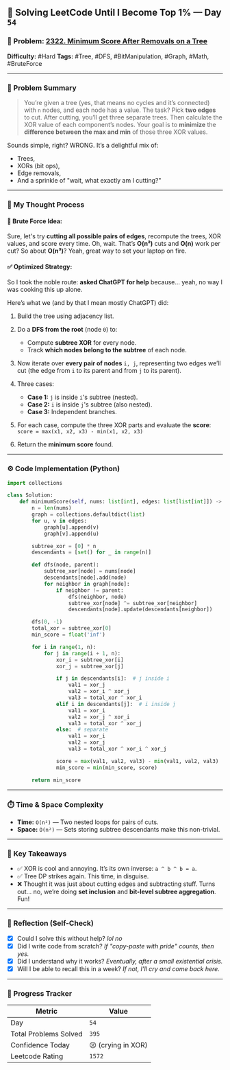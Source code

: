 ## 🧠 Solving LeetCode Until I Become Top 1% — Day `54`

### 🔹 Problem: [2322. Minimum Score After Removals on a Tree](https://leetcode.com/problems/minimum-score-after-removals-on-a-tree/)

**Difficulty:** #Hard
**Tags:** #Tree, #DFS, #BitManipulation, #Graph, #Math, #BruteForce

---

### 📝 Problem Summary

> You’re given a tree (yes, that means no cycles and it’s connected) with `n` nodes, and each node has a value. The task? Pick **two edges** to cut. After cutting, you’ll get three separate trees.
> Then calculate the XOR value of each component’s nodes.
> Your goal is to **minimize** the **difference between the max and min** of those three XOR values.

Sounds simple, right? WRONG.
It’s a delightful mix of:

* Trees,
* XORs (bit ops),
* Edge removals,
* And a sprinkle of "wait, what exactly am I cutting?"

---

### 🧠 My Thought Process

#### 🚫 Brute Force Idea:

Sure, let's try **cutting all possible pairs of edges**, recompute the trees, XOR values, and score every time.
Oh, wait. That’s **O(n²)** cuts and **O(n)** work per cut? So about **O(n³)**?
Yeah, great way to set your laptop on fire.

#### ✅ Optimized Strategy:

So I took the noble route: **asked ChatGPT for help** because... yeah, no way I was cooking this up alone.

Here’s what we (and by that I mean mostly ChatGPT) did:

1. Build the tree using adjacency list.
2. Do a **DFS from the root** (node `0`) to:

   * Compute **subtree XOR** for every node.
   * Track **which nodes belong to the subtree** of each node.
3. Now iterate over **every pair of nodes** `i, j`, representing two edges we’ll cut (the edge from `i` to its parent and from `j` to its parent).
4. Three cases:

   * **Case 1:** `j` is inside `i`'s subtree (nested).
   * **Case 2:** `i` is inside `j`'s subtree (also nested).
   * **Case 3:** Independent branches.
5. For each case, compute the three XOR parts and evaluate the **score**:
   `score = max(x1, x2, x3) - min(x1, x2, x3)`
6. Return the **minimum score** found.

---

### ⚙️ Code Implementation (Python)

```python
import collections

class Solution:
    def minimumScore(self, nums: list[int], edges: list[list[int]]) -> int:
        n = len(nums)
        graph = collections.defaultdict(list)
        for u, v in edges:
            graph[u].append(v)
            graph[v].append(u)

        subtree_xor = [0] * n
        descendants = [set() for _ in range(n)]

        def dfs(node, parent):
            subtree_xor[node] = nums[node]
            descendants[node].add(node)
            for neighbor in graph[node]:
                if neighbor != parent:
                    dfs(neighbor, node)
                    subtree_xor[node] ^= subtree_xor[neighbor]
                    descendants[node].update(descendants[neighbor])

        dfs(0, -1)
        total_xor = subtree_xor[0]
        min_score = float('inf')

        for i in range(1, n):
            for j in range(i + 1, n):
                xor_i = subtree_xor[i]
                xor_j = subtree_xor[j]

                if j in descendants[i]:  # j inside i
                    val1 = xor_j
                    val2 = xor_i ^ xor_j
                    val3 = total_xor ^ xor_i
                elif i in descendants[j]:  # i inside j
                    val1 = xor_i
                    val2 = xor_j ^ xor_i
                    val3 = total_xor ^ xor_j
                else:  # separate
                    val1 = xor_i
                    val2 = xor_j
                    val3 = total_xor ^ xor_i ^ xor_j

                score = max(val1, val2, val3) - min(val1, val2, val3)
                min_score = min(min_score, score)

        return min_score
```

---

### ⏱️ Time & Space Complexity

* **Time:** `O(n²)` — Two nested loops for pairs of cuts.
* **Space:** `O(n²)` — Sets storing subtree descendants make this non-trivial.

---

### 🧩 Key Takeaways

* ✅ XOR is cool and annoying. It’s its own inverse: `a ^ b ^ b = a`.
* ✅ Tree DP strikes again. This time, in disguise.
* ❌ Thought it was just about cutting edges and subtracting stuff.
  Turns out... no, we’re doing **set inclusion** and **bit-level subtree aggregation**. Fun!

---

### 🔁 Reflection (Self-Check)

* [x] Could I solve this without help?
  *lol no*
* [x] Did I write code from scratch?
  *If "copy-paste with pride" counts, then yes.*
* [x] Did I understand why it works?
  *Eventually, after a small existential crisis.*
* [x] Will I be able to recall this in a week?
  *If not, I’ll cry and come back here.*

---

### 🚀 Progress Tracker

| Metric                | Value              |
| --------------------- | ------------------ |
| Day                   | `54`                |
| Total Problems Solved | `395`                |
| Confidence Today      | 😣 (crying in XOR) |
| Leetcode Rating       | `1572`             |
